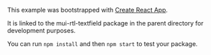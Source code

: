 This example was bootstrapped with [Create React App](https://github.com/facebook/create-react-app).

It is linked to the mui-rtl-textfield package in the parent directory for development purposes.

You can run `npm install` and then `npm start` to test your package.
